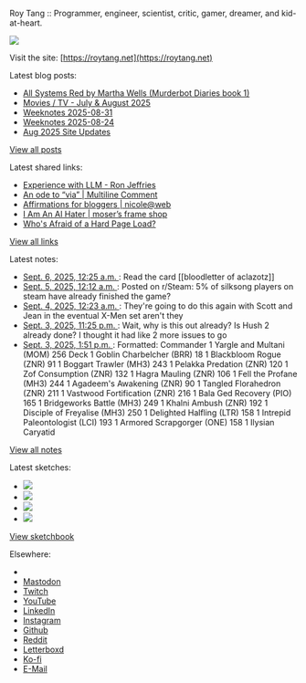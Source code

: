 Roy Tang :: Programmer, engineer, scientist, critic, gamer, dreamer, and kid-at-heart.

![](https://roytang.net/static/img/profile.jpg)

Visit the site: [https://roytang.net](https://roytang.net)

Latest blog posts:

- [All Systems Red by Martha Wells (Murderbot Diaries book 1)](https://roytang.net/2025/09/all-systems-red/)
- [Movies / TV - July &amp; August 2025](https://roytang.net/2025/09/movies-tv-jul-aug-2025/)
- [Weeknotes 2025-08-31](https://roytang.net/2025/09/weeknotes-08-31/)
- [Weeknotes 2025-08-24](https://roytang.net/2025/08/weeknotes-08-24/)
- [Aug 2025 Site Updates](https://roytang.net/2025/08/aug2025-site-updates/)

[View all posts](https://roytang.net/blog)

Latest shared links:

- [Experience with LLM - Ron Jeffries](https://roytang.net/2025/09/067b3c881c1fc727aa438dbe5df17511/)
- [An ode to “via” | Multiline Comment](https://roytang.net/2025/09/79350d2acf42c0fc902cecb4569bc4a8/)
- [Affirmations for bloggers | nicole@web](https://roytang.net/2025/09/ebfee23b8e2007567b577337fb11c623/)
- [I Am An AI Hater | moser’s frame shop](https://roytang.net/2025/08/3c88013cf669a8f5cbb44957c4f0aa72/)
- [Who&#x27;s Afraid of a Hard Page Load?](https://roytang.net/2025/08/b328b73313dcf5e3f59f4f6d1b81df94/)

[View all links](https://roytang.net/links)

Latest notes:

- [Sept. 6, 2025, 12:25 a.m. ](https://roytang.net/2025/09/nckxipg/): Read the card [[bloodletter of aclazotz]]
- [Sept. 5, 2025, 12:12 a.m. ](https://roytang.net/2025/09/1n8ehtp/): Posted on r/Steam: 5% of silksong players on steam have already finished the game?
- [Sept. 4, 2025, 12:23 a.m. ](https://roytang.net/2025/09/nc7tl1b/): They&#x27;re going to do this again with Scott and Jean in the eventual X-Men set aren&#x27;t they
- [Sept. 3, 2025, 11:25 p.m. ](https://roytang.net/2025/09/nc7hqop/): Wait, why is this out already? Is Hush 2 already done? I thought it had like 2 more issues to go
- [Sept. 3, 2025, 1:51 p.m. ](https://roytang.net/2025/09/nc5aceb/): Formatted: Commander 1 Yargle and Multani (MOM) 256 Deck 1 Goblin Charbelcher (BRR) 18 1 Blackbloom Rogue (ZNR) 91 1 Boggart Trawler (MH3) 243 1 Pelakka Predation (ZNR) 120 1 Zof Consumption (ZNR) 132 1 Hagra Mauling (ZNR) 106 1 Fell the Profane (MH3) 244 1 Agadeem&#x27;s Awakening (ZNR) 90 1 Tangled Florahedron (ZNR) 211 1 Vastwood Fortification (ZNR) 216 1 Bala Ged Recovery (PIO) 165 1 Bridgeworks Battle (MH3) 249 1 Khalni Ambush (ZNR) 192 1 Disciple of Freyalise (MH3) 250 1 Delighted Halfling (LTR) 158 1 Intrepid Paleontologist (LCI) 193 1 Armored Scrapgorger (ONE) 158 1 Ilysian Caryatid

[View all notes](https://roytang.net/notes)

Latest sketches:


- ![](https://roytang.net/media/cache/32/e6/32e6bccc49e8369f7e33d4b393e24821.jpg)
- ![](https://roytang.net/media/cache/6d/bb/6dbb65d9198fe1692eed00385ef079c4.jpg)
- ![](https://roytang.net/media/cache/55/78/5578c142afd534e31f9723865e041b14.jpg)
- ![](https://roytang.net/media/cache/ab/48/ab48f5f9b0480e3f07e72a0a6795f014.jpg)

[View sketchbook](https://roytang.net/albums/sketchbook)


Elsewhere:

- []()
- [Mastodon](https://indieweb.social/@roytang)
- [Twitch](https://twitch.tv/twitchyroy)
- [YouTube](https://youtube.com/@roytang)
- [LinkedIn](https://www.linkedin.com/in/roytang)
- [Instagram](https://instagram.com/roytang0400)
- [Github](https://github.com/roytang)
- [Reddit](https://reddit.com/u/hungryroy)
- [Letterboxd](https://letterboxd.com/hungryroy/)
- [Ko-fi](https://ko-fi.com/roytang)
- [E-Mail](mailto:hello@roytang.net)